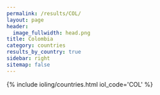 ```yaml
---
permalink: /results/COL/
layout: page
header:
  image_fullwidth: head.png
title: Colombia
category: countries
results_by_country: true
sidebar: right
sitemap: false
---
```


{% include ioling/countries.html iol_code='COL' %}